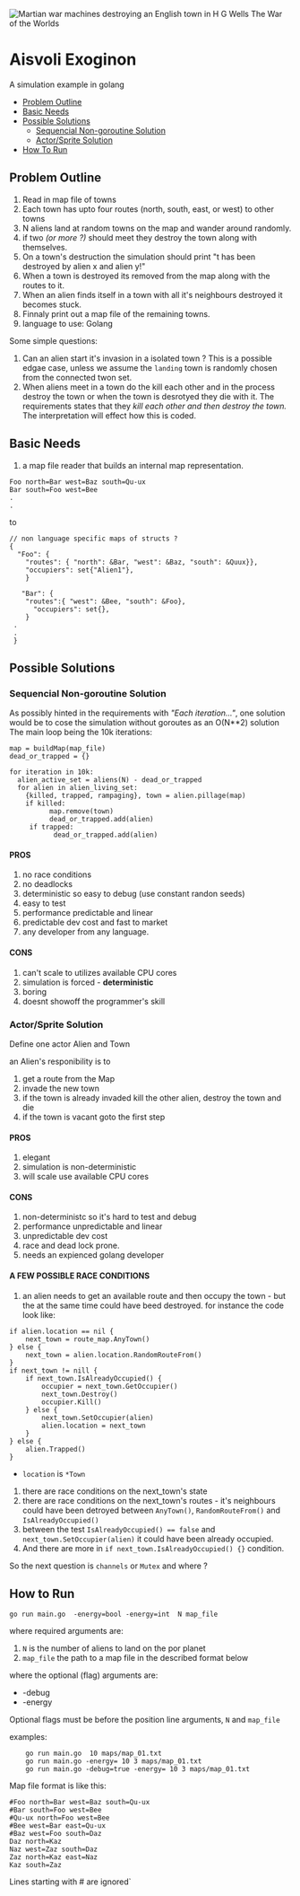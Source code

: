 
![Martian war machines destroying an English town in H  G  Wells  The War of the Worlds](https://user-images.githubusercontent.com/38292/177047313-29ac259c-7908-4c66-aa78-8bd8b928c8d8.png)


# Aisvoli Exoginon
A simulation example in golang


* [Problem Outline](#problem-outline)
* [Basic Needs](#basic-needs)
* [Possible Solutions](#possible-solutions)
	* [Sequencial Non-goroutine Solution](#sequencial-non-goroutine-solution)
	* [Actor/Sprite Solution](#actorsprite-solution)
* [How To Run](#how_to_run)


## Problem Outline

1. Read in  map file of towns
1. Each town has upto four routes (north, south, east, or west) to other towns
1. N aliens land at random towns on the map and wander around randomly.
1. if two *(or more ?)* should meet they destroy the town along with themselves.
1. On a town's destruction the simulation should print "t has been destroyed by alien x and alien y!"
1. When a town is destroyed its removed from the map along with the routes to it.
1. When an alien finds itself in a town with all it's neighbours destroyed it becomes stuck.
1. Finnaly print out a map file of the remaining towns.
1. language to use: Golang

Some simple questions:
1. Can an alien start it's invasion in a isolated town ? This is a possible edgae case, unless we assume the `landing` town is randomly chosen from the connected twon set.
1. When aliens meet in a town do the kill each other and in the process destroy the town or when the town is desrotyed they die with it. The requirements states that they *kill each other and then destroy the town.* The interpretation will effect how this is coded. 


## Basic Needs

1. a map file reader that builds an internal map representation.
```
Foo north=Bar west=Baz south=Qu-ux
Bar south=Foo west=Bee
.
.
```

to 

```
// non language specific maps of structs ?
{
  "Foo": {
    "routes": { "north": &Bar, "west": &Baz, "south": &Quux}},
    "occupiers": set{"Alien1"},
    }
    
   "Bar": {
    "routes":{ "west": &Bee, "south": &Foo},
      "occupiers": set{},
    }
 .
 .
 }
```
## Possible Solutions

### Sequencial Non-goroutine Solution

As possibly hinted in the requirements with *"Each iteration..."*,  one solution  would be to cose the simulation without goroutes as an O(N**2) solution 
The main loop being the 10k iterations:


```
map = buildMap(map_file)
dead_or_trapped = {}

for iteration in 10k:
  alien_active_set = aliens(N) - dead_or_trapped
  for alien in alien_living_set:
    {killed, trapped, rampaging}, town = alien.pillage(map)
    if killed:
          map.remove(town)
          dead_or_trapped.add(alien)
     if trapped:
           dead_or_trapped.add(alien)
```

#### PROS
  1. no race conditions
  1. no deadlocks
  1. deterministic so easy to debug (use constant randon seeds)
  1. easy to test
  1. performance predictable and linear
  1. predictable dev cost and fast to market
  1. any developer from any language.
   
#### CONS
 1. can't scale to utilizes available CPU cores
 1. simulation is forced - __deterministic__
 1. boring
 1. doesnt showoff the programmer's skill
 

### Actor/Sprite Solution

Define one actor Alien and Town

an Alien's responibility is to 
  1. get a route from the Map
  1. invade the new town
  1. if the town is already invaded kill the other alien,  destroy the town and die
  1. if the town is vacant goto the first step 
  
#### PROS
  1. elegant
  1. simulation is non-deterministic
  1. will scale use available CPU cores

   
#### CONS
  1. non-deterministc so it's hard to test and debug
  1. performance unpredictable and linear
  1. unpredictable dev cost
  1. race and dead lock prone.
  1. needs an expienced golang developer
  
  
  #### A FEW POSSIBLE RACE CONDITIONS
  
 1. an alien needs to get an available route and then occupy the town - but the at the same time could have beed destroyed. for instance the code look like:
```golang 
if alien.location == nil {
	next_town = route_map.AnyTown() 
} else {
	next_town = alien.location.RandomRouteFrom()
}
if next_town != nill {
	if next_town.IsAlreadyOccupied() {
		occupier = next_town.GetOccupier()
		next_town.Destroy()
		occupier.Kill()
	} else {
		next_town.SetOccupier(alien)
		alien.location = next_town
	}
} else {
	alien.Trapped()
}
```
 *  `location` is `*Town`

 1. there are race conditions on the next_town's state
 1. there are race conditions on the next_town's routes - it's neighbours could have been detroyed between `AnyTown()`, `RandomRouteFrom()` and  `IsAlreadyOccupied()`
 1. between the test `IsAlreadyOccupied() == false`  and `next_town.SetOccupier(alien)` it could have been already occupied.
 1. And there are more in `if next_town.IsAlreadyOccupied() {}` condition.
 

  So the next question is `channels` or `Mutex` and where ?
   

## How to Run
```
go run main.go  -energy=bool -energy=int  N map_file
```

where required arguments are:
 1. `N` is the number of aliens to land on the por planet
 2. `map_file` the path to a map file in the described format below

where the optional (flag) arguments are:
  * -debug
  * -energy 

Optional flags must be before the position line arguments, `N` and `map_file`
  
  examples:
```
	go run main.go  10 maps/map_01.txt
	go run main.go -energy= 10 3 maps/map_01.txt
	go run main.go -debug=true -energy= 10 3 maps/map_01.txt
```

Map file format is like this:

```
#Foo north=Bar west=Baz south=Qu-ux
#Bar south=Foo west=Bee
#Qu-ux north=Foo west=Bee
#Bee west=Bar east=Qu-ux
#Baz west=Foo south=Daz
Daz north=Kaz
Naz west=Zaz south=Daz
Zaz north=Kaz east=Naz
Kaz south=Zaz
```

Lines starting with # are ignored`

